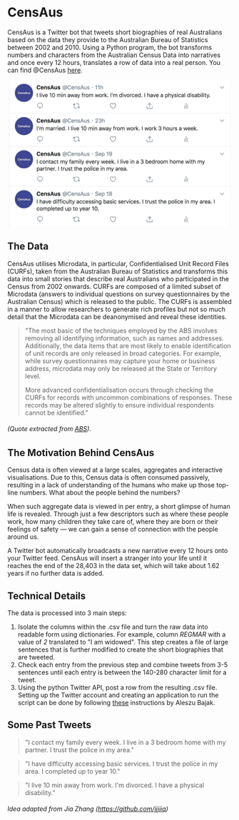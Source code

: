 # CensAus
CensAus is a Twitter bot that tweets short biographies of real Australians based on the data they provide to the Australian Bureau of Statistics between 2002 and 2010. Using a Python program, the bot transforms numbers and characters from the Australian Census Data into narratives and once every 12 hours, translates a row of data into a real person. You can find @CensAus <a href="https://twitter.com/CensAus" target="_blank">here</a>.

![@CensAus](img.png)

## The Data
CensAus utilises Microdata, in particular, Confidentialised Unit Record Files (CURFs), taken from the Australian Bureau of Statistics and transforms this data into small stories that describe real Australians who participated in the Census from 2002 onwards. CURFs are composed of a limited subset of Microdata (answers to individual questions on survey questionnaires by the Australian Census) which is released to the public. The CURFs is assembled in a manner to allow researchers to generate rich profiles but not so much detail that the Microdata can be deanonymised and reveal these identities. 

> "The most basic of the techniques employed by the ABS involves removing all identifying information, such as names and addresses. Additionally, the data items that are most likely to enable identification of unit records are only released in broad categories. For example, while survey questionnaires may capture your home or business address, microdata may only be released at the State or Territory level.
> 
> More advanced confidentialisation occurs through checking the CURFs for records with uncommon combinations of responses. These records may be altered slightly to ensure individual respondents cannot be identified."

###### (Quote extracted from <a href="https://www.abs.gov.au/websitedbs/D3310114.nsf/home/CURF:+What+is+CURF+Microdata" target="_blank">ABS</a>).


## The Motivation Behind CensAus
Census data is often viewed at a large scales, aggregates and interactive visualisations. Due to this, Census data is often consumed passively, resulting in a lack of understanding of the humans who make up those top-line numbers. What about the people behind the numbers? 

When such aggregate data is viewed in per entry, a short glimpse of human life is revealed. Through just a few descriptors such as where these people work, how many children they take care of, where they are born or their feelings of safety — we can gain a sense of connection with the people around us. 

A Twitter bot automatically broadcasts a new narrative every 12 hours onto your Twitter feed. CensAus will insert a stranger into your life until it reaches the end of the 28,403 in the data set, which will take about 1.62 years if no further data is added.

## Technical Details
The data is processed into 3 main steps:
1. Isolate the columns within the .csv file and turn the raw data into readable form using dictionaries. For example, column *REGMAR* with a value of *2* translated to "I am widowed". This step creates a file of large sentences that is further modified to create the short biographies that are tweeted.
2. Check each entry from the previous step and combine tweets from 3-5 sentences until each entry is between the 140-280 character limit for a tweet.
3. Using the python Twitter API, post a row from the resulting .csv file. Setting up the Twitter account and creating an application to run the script can be done by following <a href="http://www.storybench.org/build-google-spreadsheet-auto-tweets-archives/" target="_blank">these</a> instructions by Aleszu Bajak.

## Some Past Tweets
> "I contact my family every week. I live in a 3 bedroom home with my partner. I trust the police in my area."

> "I have difficulty accessing basic services. I trust the police in my area. I completed up to year 10."

> "I live 10 min away from work. I'm divorced. I have a physical disability."

###### Idea adapted from Jia Zhang (https://github.com/jjjiia)
